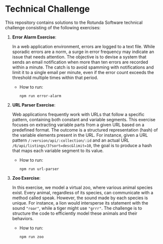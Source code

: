 # Technical Challenge

This repository contains solutions to the Rotunda Software technical challenge consisting of the following exercises:

1.  **Error Alarm Exercise**:

    In a web application environment, errors are logged to a text file. While sporadic errors are a norm, a surge in error frequency may indicate an issue that needs attention. The objective is to devise a system that sends an email notification when more than ten errors are recorded within a minute. The catch is to avoid spamming with notifications and limit it to a single email per minute, even if the error count exceeds the threshold multiple times within that period.

    - How to run:

      ```
      npm run error-alarm
      ```

2.  **URL Parser Exercise**:

    Web applications frequently work with URLs that follow a specific pattern, containing both constant and variable segments. This exercise focuses on extracting variable parts from a given URL based on a predefined format. The outcome is a structured representation (hash) of the variable elements present in the URL. For instance, given a URL pattern `/:version/api/:collection/:id` and an actual URL `/6/api/listings/3?sort=desc&limit=10`, the goal is to produce a hash that maps each variable segment to its value.

    - How to run:

      ```
      npm run url-parser
      ```

3.  **Zoo Exercise**:

    In this exercise, we model a virtual zoo, where various animal species exist. Every animal, regardless of its species, can communicate with a method called speak. However, the sound made by each species is unique. For instance, a lion would intersperse its statement with the sound `"roar"`, while a tiger might use `"grrr"`. The challenge is to structure the code to efficiently model these animals and their behaviors.

    - How to run:

      ```
      npm run zoo
      ```
